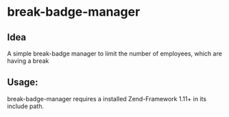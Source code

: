 break-badge-manager
=====

Idea
-----

A simple break-badge manager to limit the number of employees, which are having a break

Usage:
-----

break-badge-manager requires a installed Zend-Framework 1.11+ in its include path.